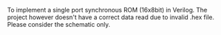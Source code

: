To implement a single port synchronous ROM (16x8bit) in Verilog.
The project however doesn't have a correct data read due to invalid .hex file. Please consider the schematic only.
